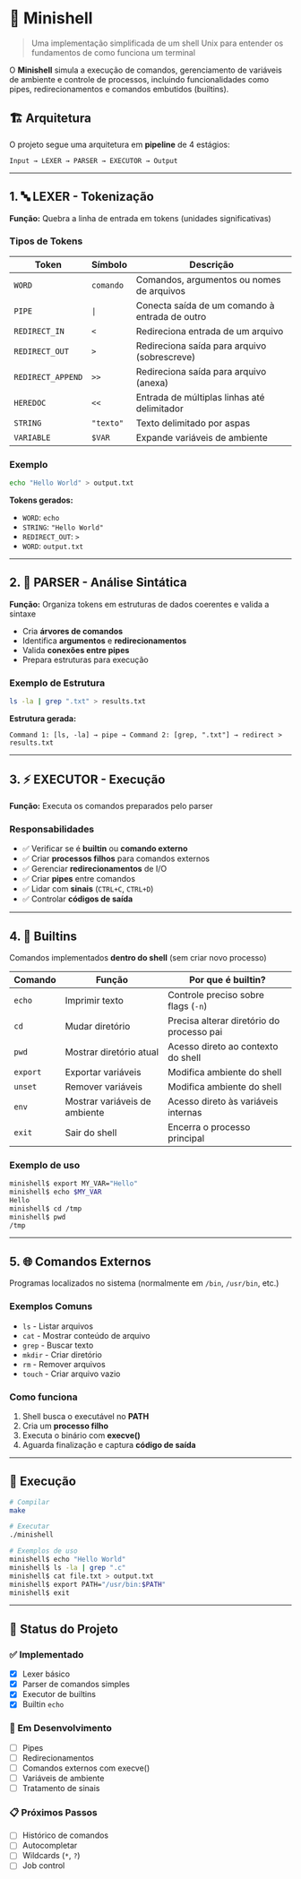 # 🐚 Minishell

> Uma implementação simplificada de um shell Unix para entender os fundamentos de como funciona um terminal

O **Minishell** simula a execução de comandos, gerenciamento de variáveis de ambiente e controle de processos, incluindo funcionalidades como pipes, redirecionamentos e comandos embutidos (builtins).

## 🏗️ Arquitetura

O projeto segue uma arquitetura em **pipeline** de 4 estágios:

```
Input → LEXER → PARSER → EXECUTOR → Output
```

---

## 1. 🔤 LEXER - Tokenização

**Função:** Quebra a linha de entrada em tokens (unidades significativas)

### Tipos de Tokens

| Token | Símbolo | Descrição |
|-------|---------|-----------|
| `WORD` | `comando` | Comandos, argumentos ou nomes de arquivos |
| `PIPE` | `\|` | Conecta saída de um comando à entrada de outro |
| `REDIRECT_IN` | `<` | Redireciona entrada de um arquivo |
| `REDIRECT_OUT` | `>` | Redireciona saída para arquivo (sobrescreve) |
| `REDIRECT_APPEND` | `>>` | Redireciona saída para arquivo (anexa) |
| `HEREDOC` | `<<` | Entrada de múltiplas linhas até delimitador |
| `STRING` | `"texto"` | Texto delimitado por aspas |
| `VARIABLE` | `$VAR` | Expande variáveis de ambiente |

### Exemplo
```bash
echo "Hello World" > output.txt
```
**Tokens gerados:**
- `WORD`: `echo`
- `STRING`: `"Hello World"`
- `REDIRECT_OUT`: `>`
- `WORD`: `output.txt`

---

## 2. 🌳 PARSER - Análise Sintática

**Função:** Organiza tokens em estruturas de dados coerentes e valida a sintaxe

- Cria **árvores de comandos**
- Identifica **argumentos** e **redirecionamentos**
- Valida **conexões entre pipes**
- Prepara estruturas para execução

### Exemplo de Estrutura
```bash
ls -la | grep ".txt" > results.txt
```

**Estrutura gerada:**
```
Command 1: [ls, -la] → pipe → Command 2: [grep, ".txt"] → redirect > results.txt
```

---

## 3. ⚡ EXECUTOR - Execução

**Função:** Executa os comandos preparados pelo parser

### Responsabilidades

- ✅ Verificar se é **builtin** ou **comando externo**
- ✅ Criar **processos filhos** para comandos externos
- ✅ Gerenciar **redirecionamentos** de I/O
- ✅ Criar **pipes** entre comandos
- ✅ Lidar com **sinais** (`CTRL+C`, `CTRL+D`)
- ✅ Controlar **códigos de saída**

---

## 4. 🔧 Builtins

Comandos implementados **dentro do shell** (sem criar novo processo)

| Comando | Função | Por que é builtin? |
|---------|--------|--------------------|
| `echo` | Imprimir texto | Controle preciso sobre flags (`-n`) |
| `cd` | Mudar diretório | Precisa alterar diretório do processo pai |
| `pwd` | Mostrar diretório atual | Acesso direto ao contexto do shell |
| `export` | Exportar variáveis | Modifica ambiente do shell |
| `unset` | Remover variáveis | Modifica ambiente do shell |
| `env` | Mostrar variáveis de ambiente | Acesso direto às variáveis internas |
| `exit` | Sair do shell | Encerra o processo principal |

### Exemplo de uso
```bash
minishell$ export MY_VAR="Hello"
minishell$ echo $MY_VAR
Hello
minishell$ cd /tmp
minishell$ pwd
/tmp
```

---

## 5. 🌐 Comandos Externos

Programas localizados no sistema (normalmente em `/bin`, `/usr/bin`, etc.)

### Exemplos Comuns
- `ls` - Listar arquivos
- `cat` - Mostrar conteúdo de arquivo
- `grep` - Buscar texto
- `mkdir` - Criar diretório
- `rm` - Remover arquivos
- `touch` - Criar arquivo vazio

### Como funciona
1. Shell busca o executável no **PATH**
2. Cria um **processo filho**
3. Executa o binário com **execve()**
4. Aguarda finalização e captura **código de saída**

---

## 🚀 Execução

```bash
# Compilar
make

# Executar
./minishell

# Exemplos de uso
minishell$ echo "Hello World"
minishell$ ls -la | grep ".c"
minishell$ cat file.txt > output.txt
minishell$ export PATH="/usr/bin:$PATH"
minishell$ exit
```


---

## 🎯 Status do Projeto

### ✅ Implementado
- [x] Lexer básico
- [x] Parser de comandos simples  
- [x] Executor de builtins
- [x] Builtin `echo`

### 🚧 Em Desenvolvimento
- [ ] Pipes
- [ ] Redirecionamentos
- [ ] Comandos externos com execve()
- [ ] Variáveis de ambiente
- [ ] Tratamento de sinais

### 📋 Próximos Passos
- [ ] Histórico de comandos
- [ ] Autocompletar
- [ ] Wildcards (`*`, `?`)
- [ ] Job control
